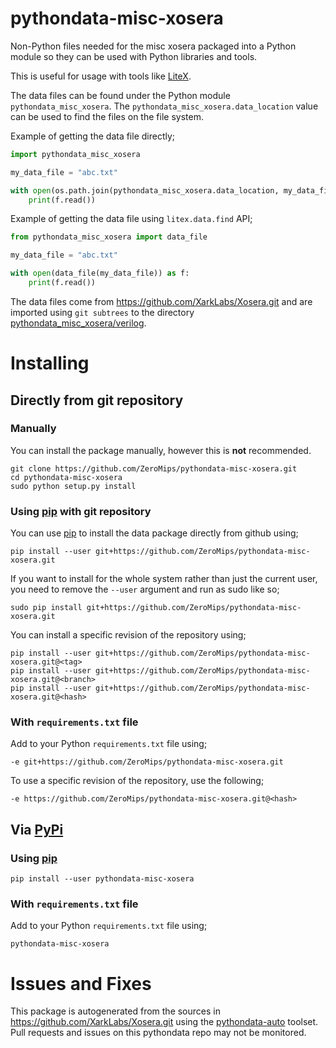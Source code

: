 # pythondata-misc-xosera

Non-Python  files needed for the misc xosera packaged
into a Python module so they can be used with Python libraries and tools.

This is useful for usage with tools like
[LiteX](https://github.com/enjoy-digital/litex.git).

The data files can be found under the Python module `pythondata_misc_xosera`. The
`pythondata_misc_xosera.data_location` value can be used to find the files on the file
system.

Example of getting the data file directly;
```python
import pythondata_misc_xosera

my_data_file = "abc.txt"

with open(os.path.join(pythondata_misc_xosera.data_location, my_data_file)) as f:
    print(f.read())
```

Example of getting the data file using `litex.data.find` API;
```python
from pythondata_misc_xosera import data_file

my_data_file = "abc.txt"

with open(data_file(my_data_file)) as f:
    print(f.read())
```


The data files come from https://github.com/XarkLabs/Xosera.git
and are imported using `git subtrees` to the directory
[pythondata_misc_xosera/verilog](pythondata_misc_xosera/verilog).



# Installing

## Directly from git repository

### Manually

You can install the package manually, however this is **not** recommended.

```
git clone https://github.com/ZeroMips/pythondata-misc-xosera.git
cd pythondata-misc-xosera
sudo python setup.py install
```

### Using [pip](https://pip.pypa.io/) with git repository

You can use [pip](https://pip.pypa.io/) to install the data package directly
from github using;

```
pip install --user git+https://github.com/ZeroMips/pythondata-misc-xosera.git
```

If you want to install for the whole system rather than just the current user,
you need to remove the `--user` argument and run as sudo like so;

```
sudo pip install git+https://github.com/ZeroMips/pythondata-misc-xosera.git
```

You can install a specific revision of the repository using;
```
pip install --user git+https://github.com/ZeroMips/pythondata-misc-xosera.git@<tag>
pip install --user git+https://github.com/ZeroMips/pythondata-misc-xosera.git@<branch>
pip install --user git+https://github.com/ZeroMips/pythondata-misc-xosera.git@<hash>
```

### With `requirements.txt` file

Add to your Python `requirements.txt` file using;
```
-e git+https://github.com/ZeroMips/pythondata-misc-xosera.git
```

To use a specific revision of the repository, use the following;
```
-e https://github.com/ZeroMips/pythondata-misc-xosera.git@<hash>
```

## Via [PyPi](https://pypi.org/project/pythondata-misc-xosera/)

### Using [pip](https://pip.pypa.io/)

```
pip install --user pythondata-misc-xosera
```

### With `requirements.txt` file

Add to your Python `requirements.txt` file using;
```
pythondata-misc-xosera
```

# Issues and Fixes

This package is autogenerated from the sources in
<https://github.com/XarkLabs/Xosera.git>
using the [pythondata-auto](https://github.com/litex-hub/pythondata-auto)
toolset. Pull requests and issues on this pythondata repo may not be monitored.
